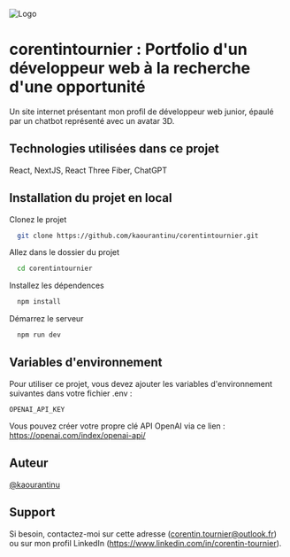 ![Logo](https://www.corentintournier.fr/_next/image?url=%2Fcorentinwebsite.png&w=3840&q=75)


# corentintournier : Portfolio d'un développeur web à la recherche d'une opportunité

Un site internet présentant mon profil de développeur web junior, épaulé par un chatbot représenté avec un avatar 3D.


## Technologies utilisées dans ce projet

React, NextJS, React Three Fiber, ChatGPT


## Installation du projet en local

Clonez le projet

```bash
  git clone https://github.com/kaourantinu/corentintournier.git
```

Allez dans le dossier du projet

```bash
  cd corentintournier
```

Installez les dépendences

```bash
  npm install
```

Démarrez le serveur

```bash
  npm run dev
```


## Variables d'environnement

Pour utiliser ce projet, vous devez ajouter les variables d'environnement suivantes dans votre fichier .env :

`OPENAI_API_KEY`

Vous pouvez créer votre propre clé API OpenAI via ce lien : https://openai.com/index/openai-api/


## Auteur

[@kaourantinu](https://www.github.com/kaourantinu)


## Support

Si besoin, contactez-moi sur cette adresse (corentin.tournier@outlook.fr) ou sur mon profil LinkedIn (https://www.linkedin.com/in/corentin-tournier).


